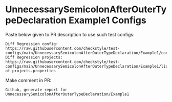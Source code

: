 # UnnecessarySemicolonAfterOuterTypeDeclaration Example1 Configs
Paste below given to PR description to use such test configs:
```
Diff Regression config: https://raw.githubusercontent.com/checkstyle/test-configs/main/UnnecessarySemicolonAfterOuterTypeDeclaration/Example1/config.xml
Diff Regression projects: https://raw.githubusercontent.com/checkstyle/test-configs/main/UnnecessarySemicolonAfterOuterTypeDeclaration/Example1/list-of-projects.properties
```
Make comment in PR:
```
Github, generate report for UnnecessarySemicolonAfterOuterTypeDeclaration/Example1
```
